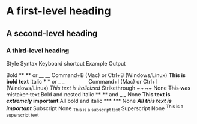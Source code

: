 # A first-level heading
## A second-level heading
### A third-level heading


Style	Syntax	Keyboard shortcut	Example	Output

Bold	** ** or __ __	Command+B (Mac) or Ctrl+B (Windows/Linux)	**This is bold text**
Italic	* * or _ _     	Command+I (Mac) or Ctrl+I (Windows/Linux)	_This text is italicized_
Strikethrough	~~ ~~	None	~~This was mistaken text~~
Bold and nested italic	** ** and _ _	None	**This text is _extremely_ important**
All bold and italic	*** ***	None	***All this text is important***
Subscript	<sub> </sub>	None	<sub>This is a subscript text</sub>
Superscript	<sup> </sup>	None	<sup>This is a superscript text</sup>	
 
